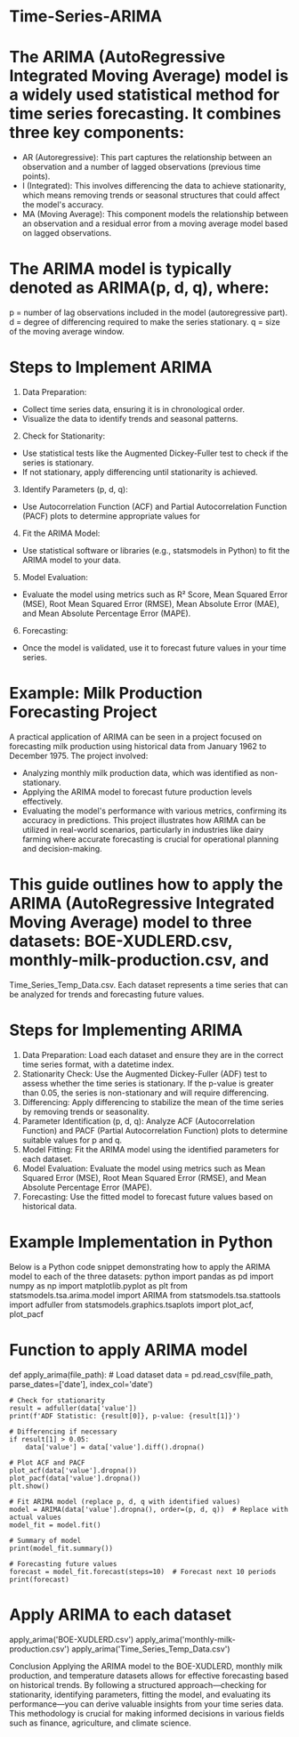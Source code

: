 # Time-Series-ARIMA

# The ARIMA (AutoRegressive Integrated Moving Average) model is a widely used statistical method for time series forecasting. It combines three key components:
* AR (Autoregressive): This part captures the relationship between an observation and a number of lagged observations (previous time points).
* I (Integrated): This involves differencing the data to achieve stationarity, which means removing trends or seasonal structures that could affect the model's accuracy.
* MA (Moving Average): This component models the relationship between an observation and a residual error from a moving average model based on lagged observations.

# The ARIMA model is typically denoted as ARIMA(p, d, q), where:

p = number of lag observations included in the model (autoregressive part).
d = degree of differencing required to make the series stationary.
q = size of the moving average window.

# Steps to Implement ARIMA
1) Data Preparation:
  * Collect time series data, ensuring it is in chronological order.
  * Visualize the data to identify trends and seasonal patterns.
2) Check for Stationarity:
  * Use statistical tests like the Augmented Dickey-Fuller test to check if the series is stationary.
  * If not stationary, apply differencing until stationarity is achieved.
3) Identify Parameters (p, d, q):
  * Use Autocorrelation Function (ACF) and Partial Autocorrelation Function (PACF) plots to determine appropriate values for 
4) Fit the ARIMA Model:
  * Use statistical software or libraries (e.g., statsmodels in Python) to fit the ARIMA model to your data.
5) Model Evaluation:
  * Evaluate the model using metrics such as R² Score, Mean Squared Error (MSE), Root Mean Squared Error (RMSE), Mean Absolute Error (MAE), and Mean Absolute Percentage 
    Error (MAPE).
6) Forecasting:
  * Once the model is validated, use it to forecast future values in your time series.

# Example: Milk Production Forecasting Project
  A practical application of ARIMA can be seen in a project focused on forecasting milk production using historical data from January 1962 to December 1975. The project 
  involved:
* Analyzing monthly milk production data, which was identified as non-stationary.
* Applying the ARIMA model to forecast future production levels effectively.
* Evaluating the model's performance with various metrics, confirming its accuracy in predictions.
This project illustrates how ARIMA can be utilized in real-world scenarios, particularly in industries like dairy farming where accurate forecasting is crucial for operational planning and decision-making.

# This guide outlines how to apply the ARIMA (AutoRegressive Integrated Moving Average) model to three datasets: BOE-XUDLERD.csv, monthly-milk-production.csv, and 
  Time_Series_Temp_Data.csv. Each dataset represents a time series that can be analyzed for trends and forecasting future values.
# Steps for Implementing ARIMA
1) Data Preparation:
   Load each dataset and ensure they are in the correct time series format, with a datetime index.
2) Stationarity Check:
   Use the Augmented Dickey-Fuller (ADF) test to assess whether the time series is stationary. If the p-value is greater than 0.05, the series is non-stationary and will 
   require differencing.
3) Differencing:
   Apply differencing to stabilize the mean of the time series by removing trends or seasonality.
4) Parameter Identification (p, d, q):
   Analyze ACF (Autocorrelation Function) and PACF (Partial Autocorrelation Function) plots to determine suitable values for p and q.
5) Model Fitting:
   Fit the ARIMA model using the identified parameters for each dataset.
6) Model Evaluation:
   Evaluate the model using metrics such as Mean Squared Error (MSE), Root Mean Squared Error (RMSE), and Mean Absolute Percentage Error (MAPE).
7) Forecasting:
   Use the fitted model to forecast future values based on historical data.
# Example Implementation in Python
Below is a Python code snippet demonstrating how to apply the ARIMA model to each of the three datasets:
python
import pandas as pd
import numpy as np
import matplotlib.pyplot as plt
from statsmodels.tsa.arima.model import ARIMA
from statsmodels.tsa.stattools import adfuller
from statsmodels.graphics.tsaplots import plot_acf, plot_pacf

# Function to apply ARIMA model
def apply_arima(file_path):
    # Load dataset
    data = pd.read_csv(file_path, parse_dates=['date'], index_col='date')
    
    # Check for stationarity
    result = adfuller(data['value'])
    print(f'ADF Statistic: {result[0]}, p-value: {result[1]}')

    # Differencing if necessary
    if result[1] > 0.05:
        data['value'] = data['value'].diff().dropna()

    # Plot ACF and PACF
    plot_acf(data['value'].dropna())
    plot_pacf(data['value'].dropna())
    plt.show()

    # Fit ARIMA model (replace p, d, q with identified values)
    model = ARIMA(data['value'].dropna(), order=(p, d, q))  # Replace with actual values
    model_fit = model.fit()

    # Summary of model
    print(model_fit.summary())

    # Forecasting future values
    forecast = model_fit.forecast(steps=10)  # Forecast next 10 periods
    print(forecast)

# Apply ARIMA to each dataset
apply_arima('BOE-XUDLERD.csv')
apply_arima('monthly-milk-production.csv')
apply_arima('Time_Series_Temp_Data.csv')

Conclusion
Applying the ARIMA model to the BOE-XUDLERD, monthly milk production, and temperature datasets allows for effective forecasting based on historical trends. By following a structured approach—checking for stationarity, identifying parameters, fitting the model, and evaluating its performance—you can derive valuable insights from your time series data. This methodology is crucial for making informed decisions in various fields such as finance, agriculture, and climate science.

